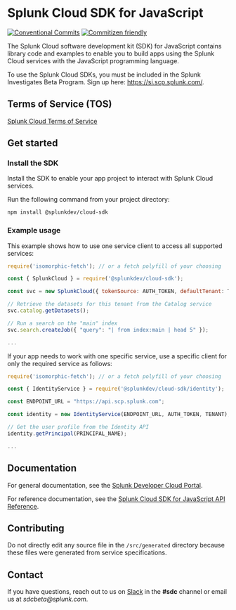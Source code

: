 # Splunk Cloud SDK for JavaScript

[![Conventional Commits](https://img.shields.io/badge/Conventional%20Commits-1.0.0-yellow.svg)](https://conventionalcommits.org)
[![Commitizen friendly](https://img.shields.io/badge/commitizen-friendly-brightgreen.svg)](http://commitizen.github.io/cz-cli/)

The Splunk Cloud software development kit (SDK) for JavaScript contains library code and examples to enable you to build apps using the Splunk Cloud services with the JavaScript programming language.

To use the Splunk Cloud SDKs, you must be included in the Splunk Investigates Beta Program.
Sign up here: https://si.scp.splunk.com/.

## Terms of Service (TOS)
[Splunk Cloud Terms of Service](https://www.splunk.com/en_us/legal/terms/splunk-cloud-pre-release-terms-of-service.html)


## Get started

### Install the SDK

Install the SDK to enable your app project to interact with Splunk Cloud services.

Run the following command from your project directory:

```sh
npm install @splunkdev/cloud-sdk
```

### Example usage

This example shows how to use one service client to access all supported services:

```js
require('isomorphic-fetch'); // or a fetch polyfill of your choosing

const { SplunkCloud } = require('@splunkdev/cloud-sdk');

const svc = new SplunkCloud({ tokenSource: AUTH_TOKEN, defaultTenant: TENANT });

// Retrieve the datasets for this tenant from the Catalog service
svc.catalog.getDatasets();

// Run a search on the "main" index
svc.search.createJob({ "query": "| from index:main | head 5" });

...

```

If your app needs to work with one specific service, use a specific client for only the required service as follows:

```javascript
require('isomorphic-fetch'); // or a fetch polyfill of your choosing

const { IdentityService } = require('@splunkdev/cloud-sdk/identity');

const ENDPOINT_URL = "https://api.scp.splunk.com";

const identity = new IdentityService(ENDPOINT_URL, AUTH_TOKEN, TENANT);

// Get the user profile from the Identity API
identity.getPrincipal(PRINCIPAL_NAME);

...

```

## Documentation
For general documentation, see the [Splunk Developer Cloud Portal](https://sdc.splunkbeta.com/).

For reference documentation, see the [Splunk Cloud SDK for JavaScript API Reference](https://sdc.splunkbeta.com/reference/sdk/splunk-cloud-sdk-js).

## Contributing

Do not directly edit any source file in the `/src/generated` directory because these files were generated from service specifications.

## Contact
If you have questions, reach out to us on [Slack](https://splunkdevplatform.slack.com) in the **#sdc** channel or email us at _sdcbeta@splunk.com_.
